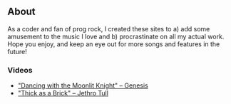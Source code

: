 ## About

As a coder and fan of prog rock, I created these sites to a) add some amusement to the music I love and b) procrastinate on all my actual work. Hope you enjoy, and keep an eye out for more songs and features in the future!

### Videos

- ["Dancing with the Moonlit Knight" – Genesis](http://carolineho.me/DancingWithTheMoonlitKnight)
- ["Thick as a Brick" – Jethro Tull](http://carolineho.me/ThickAsABrick)
